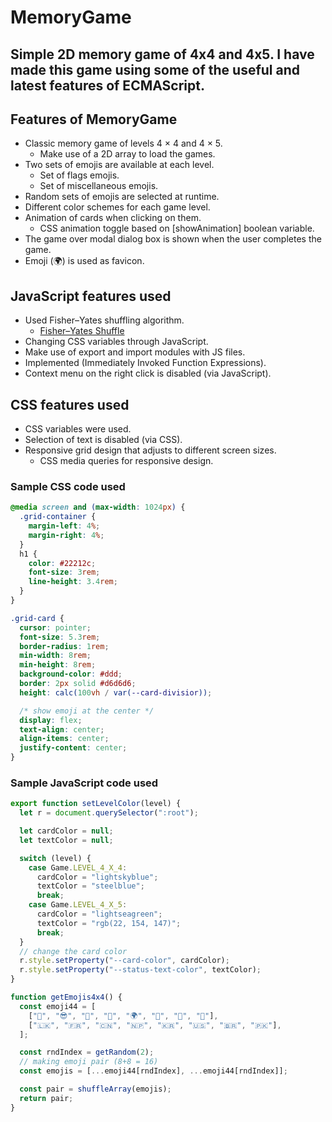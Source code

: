 # MemoryGame
Simple 2D memory game of 4x4 and 4x5.
I have made this game using some of the useful and latest features of ECMAScript.
----
## Features of MemoryGame
- Classic memory game of levels 4 × 4 and 4 × 5.
  - Make use of a 2D array to load the games.
- Two sets of emojis are available at each level.
  - Set of flags emojis.
  - Set of miscellaneous emojis.
- Random sets of emojis are selected at runtime.
- Different color schemes for each game level.
- Animation of cards when clicking on them.
  - CSS animation toggle based on [showAnimation] boolean variable.
- The game over modal dialog box is shown when the user completes the game.
- Emoji (🌍) is used as favicon.

## JavaScript features used
- Used Fisher–Yates shuffling algorithm.
  - [Fisher–Yates Shuffle](https://bost.ocks.org/mike/shuffle/)
- Changing CSS variables through JavaScript.
- Make use of export and import modules with JS files.
- Implemented (Immediately Invoked Function Expressions).
- Context menu on the right click is disabled (via JavaScript).

## CSS features used
- CSS variables were used.
- Selection of text is disabled (via CSS).
- Responsive grid design that adjusts to different screen sizes.
  - CSS media queries for responsive design.

### Sample CSS code used
```css
@media screen and (max-width: 1024px) {
  .grid-container {
    margin-left: 4%;
    margin-right: 4%;
  }
  h1 {
    color: #22212c;
    font-size: 3rem;
    line-height: 3.4rem;
  }
}

.grid-card {
  cursor: pointer;
  font-size: 5.3rem;
  border-radius: 1rem;
  min-width: 8rem;
  min-height: 8rem;
  background-color: #ddd;
  border: 2px solid #d6d6d6;
  height: calc(100vh / var(--card-divisior));

  /* show emoji at the center */
  display: flex;
  text-align: center;
  align-items: center;
  justify-content: center;
}
```
### Sample JavaScript code used
```javascript
export function setLevelColor(level) {
  let r = document.querySelector(":root");

  let cardColor = null;
  let textColor = null;

  switch (level) {
    case Game.LEVEL_4_X_4:
      cardColor = "lightskyblue";
      textColor = "steelblue";
      break;
    case Game.LEVEL_4_X_5:
      cardColor = "lightseagreen";
      textColor = "rgb(22, 154, 147)";
      break;
  }
  // change the card color
  r.style.setProperty("--card-color", cardColor);
  r.style.setProperty("--status-text-color", textColor);
}

function getEmojis4x4() {
  const emoji44 = [
    ["🐶", "😎", "🐼", "🌻", "🌍", "👻", "🚀", "🏀"],
    ["🇱🇰", "🇫🇷", "🇨🇳", "🇳🇵", "🇰🇷", "🇺🇸", "🇧🇷", "🇵🇰"],
  ];

  const rndIndex = getRandom(2);
  // making emoji pair (8+8 = 16)
  const emojis = [...emoji44[rndIndex], ...emoji44[rndIndex]];

  const pair = shuffleArray(emojis);
  return pair;
}
```
